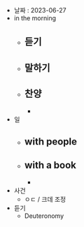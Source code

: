 - 날짜 : 2023-06-27
- in the morning
	- 듣기
		- 
	- 말하기
		-  
	- 찬양
		- 
		- 
- 일
	- with people
		- 
	- with a book
		- 
		- 
- 사건
	- ㅇㄷ / 크데 조정
- 듣기
	- Deuteronomy 
